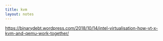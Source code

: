 ```yaml
---
title: kvm
layout: notes
---
```


https://binarydebt.wordpress.com/2018/10/14/intel-virtualisation-how-vt-x-kvm-and-qemu-work-together/
